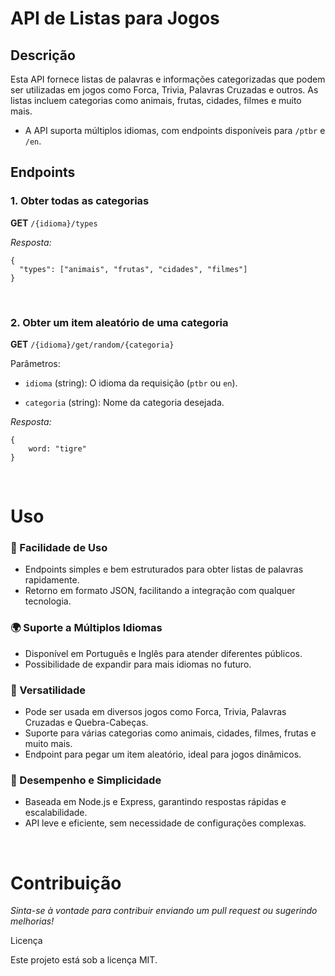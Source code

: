 # API de Listas para Jogos

## Descrição

Esta API fornece listas de palavras e informações categorizadas que podem ser utilizadas em jogos como Forca, Trivia, Palavras Cruzadas e outros. As listas incluem categorias como animais, frutas, cidades, filmes e muito mais.

- A API suporta múltiplos idiomas, com endpoints disponíveis para `/ptbr` e `/en`.

## Endpoints

### 1. Obter todas as categorias

**GET** `/{idioma}/types`

*Resposta:*

```
{
  "types": ["animais", "frutas", "cidades", "filmes"]
}
```
<br />

### 2. Obter um item aleatório de uma categoria

**GET** `/{idioma}/get/random/{categoria}`

Parâmetros:

- `idioma` (string): O idioma da requisição (`ptbr` ou `en`).

- `categoria` (string): Nome da categoria desejada.


*Resposta:*
```
{
    word: "tigre"
}
```
<br />


# Uso

### 🚀 Facilidade de Uso
- Endpoints simples e bem estruturados para obter listas de palavras rapidamente.
- Retorno em formato JSON, facilitando a integração com qualquer tecnologia.

### 🌍 Suporte a Múltiplos Idiomas
- Disponível em Português e Inglês para atender diferentes públicos.
- Possibilidade de expandir para mais idiomas no futuro.

### 🎲 Versatilidade
- Pode ser usada em diversos jogos como Forca, Trivia, Palavras Cruzadas e Quebra-Cabeças.
- Suporte para várias categorias como animais, cidades, filmes, frutas e muito mais.
- Endpoint para pegar um item aleatório, ideal para jogos dinâmicos.

### 💨 Desempenho e Simplicidade
- Baseada em Node.js e Express, garantindo respostas rápidas e escalabilidade.
- API leve e eficiente, sem necessidade de configurações complexas.

<br />

# Contribuição

*Sinta-se à vontade para contribuir enviando um pull request ou sugerindo melhorias!*

Licença

Este projeto está sob a licença MIT.


